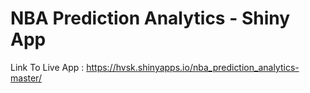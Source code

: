 # NBA Prediction Analytics - Shiny App


Link To Live App : https://hvsk.shinyapps.io/nba_prediction_analytics-master/
